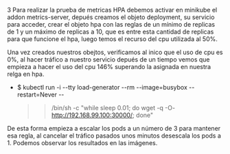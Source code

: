 3 Para realizar la prueba de metricas HPA debemos activar en minikube
  el addon metrics-server, depués creamos el objeto deployment, su
  servicio para acceder, crear el objeto hpa con las reglas de un mínimo
  de replicas de 1 y un máximo de replicas a 10, que es entre esta cantidad
  de replicas para que funcione el hpa, luego temos el recurso del cpu 
  utilizada al 50%.

  Una vez creados nuestros obejtos, verificamos al inico que el uso de cpu es 0%,
  al hacer tráfico a nuestro servicio depués de un tiempo vemos que empieza a hacer 
  el uso del cpu 146% superando la asignada en nuestra relga en hpa. 
  
  - $ kubectl run -i --tty load-generator --rm --image=busybox --restart=Never --
    >> /bin/sh -c "while sleep 0.01; do wget -q -O- http://192.168.99.100:30000/; done"
  
   
  De esta forma empieza a escalar los pods a un número de 3 para mantener esa regla, 
  al cancelar el tráfico pasados unos minutos desescala los pods a 1.
  Podemos observar los resultados en las imágenes.